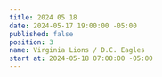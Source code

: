 ```yaml
---
title: 2024 05 18
date: 2024-05-17 19:00:00 -05:00
published: false
position: 3
name: Virginia Lions / D.C. Eagles
start at: 2024-05-18 07:00:00 -05:00
---
```


